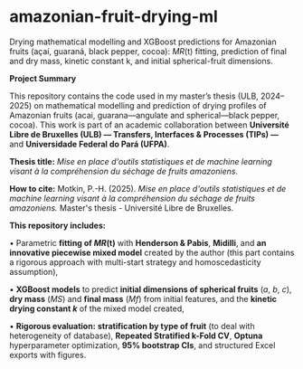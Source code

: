 # amazonian-fruit-drying-ml
Drying mathematical modelling and XGBoost predictions for Amazonian fruits (açaí, guaraná, black pepper, cocoa): _MR_(t) fitting, prediction of final and dry mass, kinetic constant k, and initial spherical-fruit dimensions.

**Project Summary**

This repository contains the code used in my master’s thesis (ULB, 2024–2025) on mathematical modelling and prediction of drying profiles of Amazonian fruits (acai, guarana—angulate and spherical—black pepper, cocoa). This work is part of an academic collaboration between **Université Libre de Bruxelles (ULB) — Transfers, Interfaces & Processes (TIPs) —** and **Universidade Federal do Pará (UFPA)**.

**Thesis title:** _Mise en place d'outils statistiques et de machine learning visant à la compréhension du séchage de fruits amazoniens._

**How to cite:** Motkin, P.-H. (2025). _Mise en place d'outils statistiques et de machine learning visant à la compréhension du séchage de fruits amazoniens._ Master's thesis - Université Libre de Bruxelles.

**This repository includes:**

•	Parametric **fitting of _MR_(t)** with **Henderson & Pabis**, **Midilli**, and **an innovative piecewise mixed model** created by the author (this part contains a rigorous approach with multi-start strategy and homoscedasticity assumption),

•	**XGBoost models** to predict **initial dimensions of spherical fruits** (_a_, _b_, _c_), **dry mass** (_MS_) and **final mass** (_Mf_) from initial features, and the **kinetic drying constant _k_** of the mixed model created,

•	**Rigorous evaluation:** **stratification by type of fruit** (to deal with heterogeneity of database), **Repeated Stratified k-Fold CV**, **Optuna** hyperparameter optimization, **95% bootstrap CIs**, and structured Excel exports with figures.
